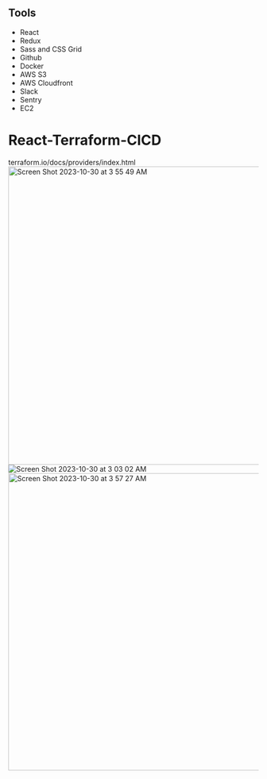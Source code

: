 

## Tools

* React
* Redux
* Sass and CSS Grid
* Github
* Docker
* AWS S3
* AWS Cloudfront
* Slack
* Sentry
* EC2

# React-Terraform-CICD

terraform.io/docs/providers/index.html
<img width="601" alt="Screen Shot 2023-10-30 at 3 55 49 AM" src="https://github.com/doujones83/React-Terraform-CICD/assets/59512235/e63001a1-6833-4aba-af81-54d18b7ff863">
![Screen Shot 2023-10-30 at 3 03 02 AM](https://github.com/doujones83/React-Terraform-CICD/assets/59512235/937fe278-4ec6-47f1-aab5-08f03b21aa17)
<img width="599" alt="Screen Shot 2023-10-30 at 3 57 27 AM" src="https://github.com/doujones83/React-Terraform-CICD/assets/59512235/ca949f57-5c9c-4a67-81cd-4049af6ae795">
